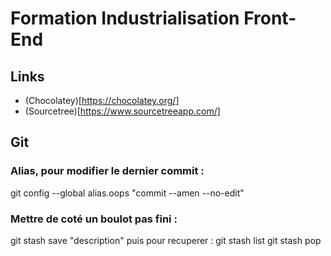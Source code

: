 Formation Industrialisation Front-End
=====================================

## Links 

* (Chocolatey)[https://chocolatey.org/]
* (Sourcetree)[https://www.sourcetreeapp.com/]

## Git

### Alias, pour modifier le dernier commit :
git config --global alias.oops "commit --amen --no-edit"

### Mettre de coté un boulot pas fini :
git stash save "description"
puis pour recuperer :
git stash list
git stash pop